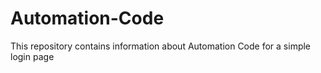 # Automation-Code
This repository contains information about Automation Code for a simple login page
